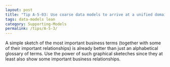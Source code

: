 ```yaml
---
layout: post
title: "Tip A-5-03: Use coarse data models to arrive at a unified domain language."
tags: data-models lean
category: Supporting-Models
permalink: /tips/A-5-3/
---
```

A simple sketch of the most important business terms (together with some of their important relationships) is already better than just an alphabetical glossary of terms. Use the power of such graphical sketeches since they at least also show some important business relationships.